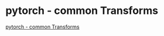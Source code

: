 # pytorch - common Transforms
[pytorch - common Transforms](https://aiwithcloud.com/2022/09/15/pytorch___common_transforms/)